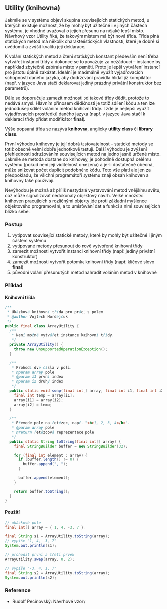 ## Utility (knihovna)

Jakmile se v systému objeví skupina souvisejících statických metod, u kterých existuje možnost, že by mohly být užitečné i v jiných částech systému, je vhodné uvažovat o jejich přesunu na nějaké lepší místo. Návrhový vzor Utility říká, že takovým místem má být nová třída. Třída plná statických metod má několik charakteristických vlastností, které je dobré si uvědomit a zvýšit kvalitu její deklarace.

K volání statických metod a čtení statických konstant především není třeba vytvářet instanci třídy a dokonce se to považuje za nežádoucí – instance by například zbytečně zabírala místo v paměti. Proto je lepší vytváření instancí pro jistotu úplně zakázat. Ideální je maximálně využít vyjadřovacích schopností daného jazyka, aby dodržování pravidla hlídal již kompilátor (např. v jazyce Java stačí deklarovat jediný prázdný privátní konstruktor bez parametrů).

Dále se doporučuje zamezit možnosti od takové třídy dědit, protože to nedává smysl. Hlavním přínosem dědičnosti je totiž sdílení kódu a ten lze jednodušeji sdílet voláním metod knihovní třídy. I zde je nejlepší využít vyjadřovacích prostředků daného jazyka (např. v jazyce Java stačí k deklaraci třídy přidat modifikátor **final**).

Výše popsaná třída se nazývá **knihovna**, anglicky **utility class** či **library class**.

První výhodou knihovny je její dobrá testovatelnost – statické metody se totiž obecně velmi dobře jednotkově testují. Další výhodou je zvýšení přehlednosti sdružováním souvisejících metod na jedno jasně určené místo. Jakmile se metoda dostane do knihovny, je pohodlně dostupná celému systému (pokud není její viditelnost omezena) a je-li dostatečně obecná, může snižovat počet duplicit podobného kódu. Toto vše platí ale jen za předpokladu, že všichni programátoři systému znají obsah knihoven a knihovny také používají.

Nevýhodou je možná až příliš nestydaté vystavování metod vnějšímu světu, což může signalizovat nedokonalý objektový návrh. Velké množství knihoven pracujících s rozličnými objekty jde proti základní myšlence objektového programování, a to umisťování dat a funkcí s nimi souvisejících blízko sebe.

### Postup

1. vytipovat související statické metody, které by mohly být užitečné i jiným částem systému
1. vytipované metody přesunout do nově vytvořené knihovní třídy
1. zamezit možnosti vytvořit instanci knihovní třídy (např. jediný privátní konstruktor)
1. zamezit možnosti vytvořit potomka knihovní třídy (např. klíčové slovo **final**)
1. původní volání přesunutých metod nahradit voláním metod v knihovně

### Příklad

#### Knihovní třída

```java
/**
 * Ukázková knihovní třída pro práci s polem.
 * @author Vojtěch Hordějčuk
 */
public final class ArrayUtility {
  /**
   * Není možné vytvářet instance knihovní třídy.
   */
  private ArrayUtility() {
    throw new UnsupportedOperationException();
  }

  /**
   * Prohodí dvě čísla v poli.
   * @param array pole
   * @param i1 první index
   * @param i2 druhý index
   */
  public static void swap(final int[] array, final int i1, final int i2) {
    final int temp = array[i1];
    array[i1] = array[i2];
    array[i2] = temp;
  }

  /**
   * Převede pole na řetězec, např. "<b>1, 2, 3, 4</b>".
   * @param array pole
   * @return řetězcová reprezentace pole
   */
  public static String toString(final int[] array) {
    final StringBuilder buffer = new StringBuilder(32);

    for (final int element : array) {
      if (buffer.length() != 0) {
        buffer.append(", ");
      }

      buffer.append(element);
    }

    return buffer.toString();
  }
}
```

#### Použití

```java
// ukázkové pole
final int[] array = { 1, 4, -3, 7 };

final String s1 = ArrayUtility.toString(array);
// vypíše "1, 4, -3, 7"
System.out.println(s1);

// prohodit první a třetí prvek
ArrayUtility.swap(array, 0, 2);

// vypíše "-3, 4, 1, 7"
final String s2 = ArrayUtility.toString(array);
System.out.println(s2);
```

### Reference

- Rudolf Pecinovský: Návrhové vzory